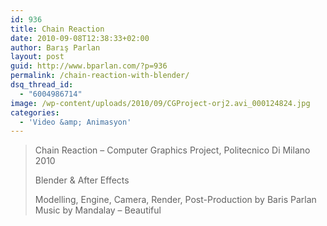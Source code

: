 ```yaml
---
id: 936
title: Chain Reaction
date: 2010-09-08T12:38:33+02:00
author: Barış Parlan
layout: post
guid: http://www.bparlan.com/?p=936
permalink: /chain-reaction-with-blender/
dsq_thread_id:
  - "6004986714"
image: /wp-content/uploads/2010/09/CGProject-orj2.avi_000124824.jpg
categories:
  - 'Video &amp; Animasyon'
---
```

<div class="ttr_start">
</div>



<!--more-->

> Chain Reaction &#8211; Computer Graphics Project, Politecnico Di Milano 2010
> 
> Blender & After Effects
> 
> Modelling, Engine, Camera, Render, Post-Production by Baris Parlan  
> Music by Mandalay &#8211; Beautiful

<div class="ttr_end">
</div>